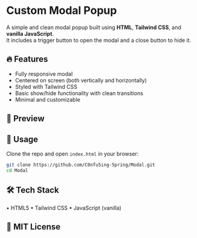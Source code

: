 # Custom Modal Popup

A simple and clean modal popup built using **HTML**, **Tailwind CSS**, and **vanilla JavaScript**.  
It includes a trigger button to open the modal and a close button to hide it.

## 🔥 Features

- Fully responsive modal
- Centered on screen (both vertically and horizontally)
- Styled with Tailwind CSS
- Basic show/hide functionality with clean transitions
- Minimal and customizable

## 📸 Preview

## 🚀 Usage

Clone the repo and open `index.html` in your browser:

```bash
git clone https://github.com/C0nfu5ing-5pring/Modal.git
cd Modal
```

## 🛠️ Tech Stack

• HTML5
• Tailwind CSS
• JavaScript (vanilla)

## 📄 MIT License
